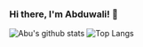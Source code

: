 ### Hi there, I'm Abduwali! 👋

![Abu's github stats](https://github-readme-stats.vercel.app/api?username=Walleclipse&show_icons=true&include_all_commits=true&hide=[%22issues%22,%22contribs%22]&theme=dracula)
![Top Langs](https://github-readme-stats.vercel.app/api/top-langs/?username=Walleclipse&layout=compact)
